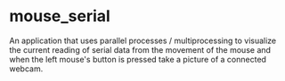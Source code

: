 # mouse_serial
An application that uses parallel processes / multiprocessing to visualize the current reading of serial data from the movement of the mouse and when the left mouse's button is pressed take a picture of a connected webcam.
